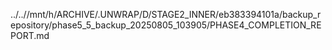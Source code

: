 ../..//mnt/h/ARCHIVE/.UNWRAP/D/STAGE2_INNER/eb383394101a/backup_repository/phase5_5_backup_20250805_103905/PHASE4_COMPLETION_REPORT.md